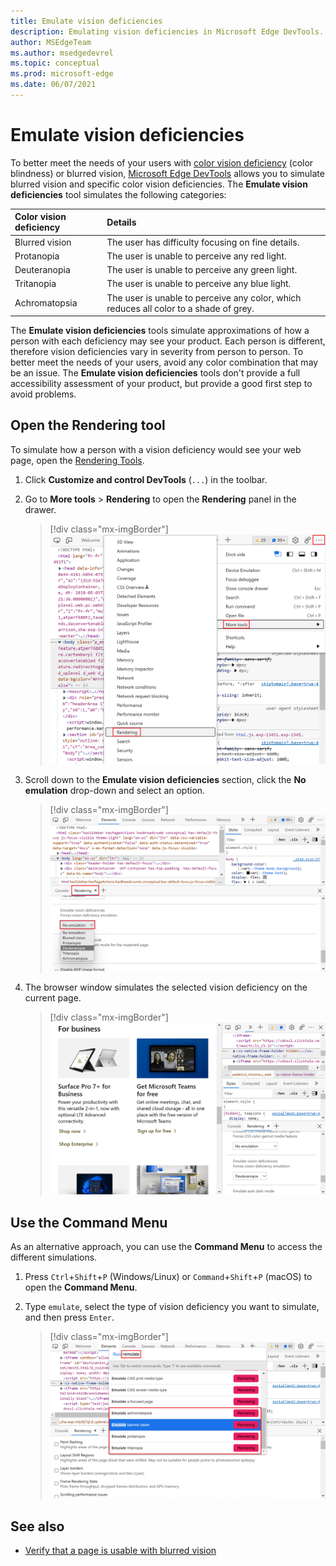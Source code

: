 ```yaml
---
title: Emulate vision deficiencies
description: Emulating vision deficiencies in Microsoft Edge DevTools.
author: MSEdgeTeam
ms.author: msedgedevrel
ms.topic: conceptual
ms.prod: microsoft-edge
ms.date: 06/07/2021
---
```

# Emulate vision deficiencies

To better meet the needs of your users with [color vision deficiency](https://www.colourblindawareness.org) (color blindness) or blurred vision, [Microsoft Edge DevTools](../index.md) allows you to simulate blurred vision and specific color vision deficiencies.  The **Emulate vision deficiencies** tool simulates the following categories:

| Color vision deficiency | Details |
|:--- |:--- |
| Blurred vision | The user has difficulty focusing on fine details. |
| Protanopia | The user is unable to perceive any red light. |
| Deuteranopia | The user is unable to perceive any green light. |
| Tritanopia | The user is unable to perceive any blue light. |
| Achromatopsia | The user is unable to perceive any color, which reduces all color to a shade of grey. |

The **Emulate vision deficiencies** tools simulate approximations of how a person with each deficiency may see your product.  Each person is different, therefore vision deficiencies vary in severity from person to person.  To better meet the needs of your users, avoid any color combination that may be an issue.  The **Emulate vision deficiencies** tools don't provide a full accessibility assessment of your product, but provide a good first step to avoid problems.


<!-- ====================================================================== -->
## Open the Rendering tool

To simulate how a person with a vision deficiency would see your web page, open the [Rendering Tools](../rendering-tools/index.md).

1. Click **Customize and control DevTools** (`...`) in the toolbar.

1. Go to **More tools** > **Rendering** to open the **Rendering** panel in the drawer.

   > [!div class="mx-imgBorder"]
   > ![Opening the Rendering panel from the More tools menu.](../media/getting-to-the-rendering-tools.msft.png)

1. Scroll down to the **Emulate vision deficiencies** section, click the **No emulation** drop-down and select an option.

   > [!div class="mx-imgBorder"]
   > ![The Emulate vision deficiencies section in the Rendering panel.](../media/accessibility-emulate-vision-menu-options.msft.png)

1. The browser window simulates the selected vision deficiency on the current page.

   > [!div class="mx-imgBorder"]
   > ![The browser window, with modified colors in the web page to simulate the selected color vision deficiency.](../media/accessibility-blurred-vision-emulation.msft.png)


<!-- ====================================================================== -->
## Use the Command Menu

As an alternative approach, you can use the **Command Menu** to access the different simulations.

1. Press `Ctrl`+`Shift`+`P` (Windows/Linux) or `Command`+`Shift`+`P` (macOS) to open the **Command Menu**.

1. Type `emulate`, select the type of vision deficiency you want to simulate, and then press `Enter`.

   > [!div class="mx-imgBorder"]
   > ![The command menu showing the different types of vision deficiencies.](../media/accessibility-emulation-command-menu-results.msft.png)


<!-- ====================================================================== -->
## See also

*  [Verify that a page is usable with blurred vision](test-blurred-vision.md)
